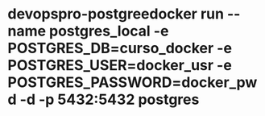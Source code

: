 # devopspro-postgreedocker run --name postgres_local -e POSTGRES_DB=curso_docker -e POSTGRES_USER=docker_usr -e POSTGRES_PASSWORD=docker_pwd -d -p 5432:5432 postgres
